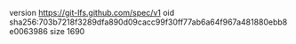 version https://git-lfs.github.com/spec/v1
oid sha256:703b7218f3289dfa890d09cacc99f30ff77ab6a64f967a481880ebb8e0063986
size 1690
